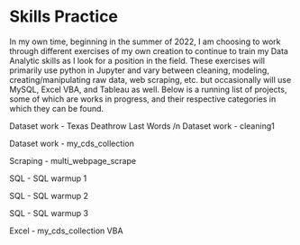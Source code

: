 # Skills Practice

In my own time, beginning in the summer of 2022, I am choosing to work through different exercises of my own creation to continue to train my Data Analytic skills as I look for a position in the field. These exercises will primarily use python in Jupyter and vary between cleaning, modeling, creating/manipulating raw data, web scraping, etc. but occasionally will use MySQL, Excel VBA, and Tableau as well. Below is a running list of projects, some of which are works in progress, and their respective categories in which they can be found.

Dataset work -    Texas Deathrow Last Words 
/n Dataset work -    cleaning1

Dataset work -    my_cds_collection

Scraping -        multi_webpage_scrape

SQL -             SQL warmup 1

SQL -             SQL warmup 2

SQL -             SQL warmup 3

Excel -           my_cds_collection VBA
